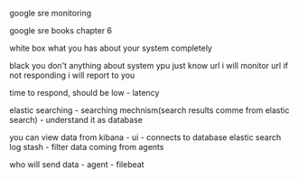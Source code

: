 google sre monitoring

google sre books
chapter 6

white box
what you has about your system completely

black
you don't anything about system ypu just know url
i will monitor url if not responding i will report to you

time to respond, should be low - latency

elastic searching - searching mechnism(search results comme from elastic search) - understand it as database

you can view data from kibana - ui - connects to database elastic search
log stash - filter data coming from agents


who will send data - agent - filebeat 
